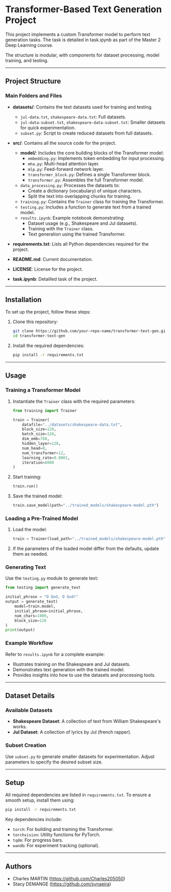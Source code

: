 # Transformer-Based Text Generation Project

This project implements a custom Transformer model to perform text generation tasks. The task is detailed in task.ipynb as part of the Master 2 Deep Learning course. 

The structure is modular, with components for dataset processing, model training, and testing.

---

## Project Structure

### Main Folders and Files

- **datasets/**: Contains the text datasets used for training and testing.
  - `jul-data.txt`, `shakespeare-data.txt`: Full datasets.
  - `jul-data-subset.txt`, `shakespeare-data-subset.txt`: Smaller datasets for quick experimentation.
  - `subset.py`: Script to create reduced datasets from full datasets.

- **src/**: Contains all the source code for the project.
  - **model/**: Includes the core building blocks of the Transformer model:
    - `embedding.py`: Implements token embedding for input processing.
    - `mha.py`: Multi-head attention layer.
    - `mlp.py`: Feed-forward network layer.
    - `transformer_block.py`: Defines a single Transformer block.
    - `transformer.py`: Assembles the full Transformer model.
  - `data_processing.py`: Processes the datasets to:
    - Create a dictionary (vocabulary) of unique characters.
    - Split the text into overlapping chunks for training.
  - `training.py`: Contains the `Trainer` class for training the Transformer.
  - `testing.py`: Includes a function to generate text from a trained model.
  - `results.ipynb`: Example notebook demonstrating:
    - Dataset usage (e.g., Shakespeare and Jul datasets).
    - Training with the `Trainer` class.
    - Text generation using the trained Transformer.

- **requirements.txt**: Lists all Python dependencies required for the project.
- **README.md**: Current documentation.
- **LICENSE**: License for the project.
- **task.ipynb**: Detailled task of the project.

---

## Installation

To set up the project, follow these steps:

1. Clone this repository:
   ```bash
   git clone https://github.com/your-repo-name/transformer-text-gen.git
   cd transformer-text-gen
   ```

2. Install the required dependencies:
   ```bash
   pip install -r requirements.txt
   ```

---

## Usage

### Training a Transformer Model

1. Instantiate the `Trainer` class with the required parameters:

   ```python
   from training import Trainer

   train = Trainer(
       datafile="../datasets/shakespeare-data.txt",
       block_size=128,
       batch_size=128,
       dim_emb=768,
       hidden_layer=128,
       num_head=8,
       num_transformer=12,
       learning_rate=0.0001,
       iteration=6000
   )
   ```

2. Start training:
   ```python
   train.run()
   ```

3. Save the trained model:
   ```python
   train.save_model(path="../trained_models/shakespeare-model.pth")
   ```

### Loading a Pre-Trained Model

1. Load the model:

   ```python
   train = Trainer(load_path="../trained_models/shakespeare-model.pth")
   ```

2. If the parameters of the loaded model differ from the defaults, update them as needed.

### Generating Text

Use the `testing.py` module to generate text:

```python
from testing import generate_text

initial_phrase = "O God, O God!"
output = generate_text(
    model=train.model,
    initial_phrase=initial_phrase,
    num_chars=1000,
    block_size=128
)
print(output)
```

### Example Workflow

Refer to `results.ipynb` for a complete example:
- Illustrates training on the Shakespeare and Jul datasets.
- Demonstrates text generation with the trained model.
- Provides insights into how to use the datasets and processing tools.

---

## Dataset Details

### Available Datasets
- **Shakespeare Dataset**: A collection of text from William Shakespeare's works.
- **Jul Dataset**: A collection of lyrics by Jul (french rapper).

### Subset Creation
Use `subset.py` to generate smaller datasets for experimentation. Adjust parameters to specify the desired subset size.

---

## Setup

All required dependencies are listed in `requirements.txt`. To ensure a smooth setup, install them using:

```bash
pip install -r requirements.txt
```

Key dependencies include:
- `torch`: For building and training the Transformer.
- `torchvision`: Utility functions for PyTorch.
- `tqdm`: For progress bars.
- `wandb`: For experiment tracking (optional).

---

## Authors
- Charles MARTIN (https://github.com/Charles205050)
- Stacy DEMANGE (https://github.com/synaeira)